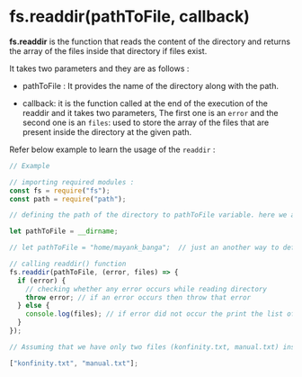 # fs.readdir(pathToFile, callback)

**fs.readdir** is the function that reads the content of the directory and
 returns the array of the files inside that directory if files exist.

It takes two parameters and they are as follows :

- pathToFile : It provides the name of the directory along with the path.

- callback: it is the function called at the end of the execution of the readdir and 
it takes two parameters, The first one is an `error` and the second one is an `files`: 
used to store the array of the files that are present inside the directory at the given path.

Refer below example to learn the usage of the `readdir` :

```js
// Example

// importing required modules :
const fs = require("fs");
const path = require("path");

// defining the path of the directory to pathToFile variable. here we are choosing the current working directory.

let pathToFile = __dirname;

// let pathToFile = "home/mayank_banga";  // just an another way to define path.

// calling readdir() function
fs.readdir(pathToFile, (error, files) => {
  if (error) {
    // checking whether any error occurs while reading directory
    throw error; // if an error occurs then throw that error
  } else {
    console.log(files); // if error did not occur the print the list of files.
  }
});

// Assuming that we have only two files (konfinity.txt, manual.txt) inside our current working directory then the output should look something like this :

["konfinity.txt", "manual.txt"];
```
